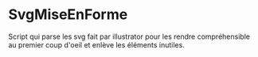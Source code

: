 # SvgMiseEnForme

Script qui parse les svg fait par illustrator pour les rendre compréhensible au premier coup d'oeil et enlève les éléments inutiles. 

